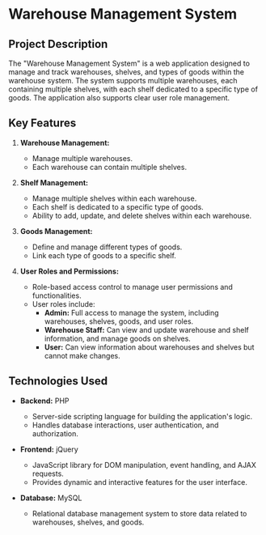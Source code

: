# Warehouse Management System

## Project Description

The "Warehouse Management System" is a web application designed to manage and track warehouses, shelves, and types of goods within the warehouse system. The system supports multiple warehouses, each containing multiple shelves, with each shelf dedicated to a specific type of goods. The application also supports clear user role management.

## Key Features

1. **Warehouse Management:**
   - Manage multiple warehouses.
   - Each warehouse can contain multiple shelves.

2. **Shelf Management:**
   - Manage multiple shelves within each warehouse.
   - Each shelf is dedicated to a specific type of goods.
   - Ability to add, update, and delete shelves within each warehouse.

3. **Goods Management:**
   - Define and manage different types of goods.
   - Link each type of goods to a specific shelf.

4. **User Roles and Permissions:**
   - Role-based access control to manage user permissions and functionalities.
   - User roles include:
     - **Admin:** Full access to manage the system, including warehouses, shelves, goods, and user roles.
     - **Warehouse Staff:** Can view and update warehouse and shelf information, and manage goods on shelves.
     - **User:** Can view information about warehouses and shelves but cannot make changes.

## Technologies Used

- **Backend:** PHP
  - Server-side scripting language for building the application's logic.
  - Handles database interactions, user authentication, and authorization.

- **Frontend:** jQuery
  - JavaScript library for DOM manipulation, event handling, and AJAX requests.
  - Provides dynamic and interactive features for the user interface.

- **Database:** MySQL
  - Relational database management system to store data related to warehouses, shelves, and goods.

